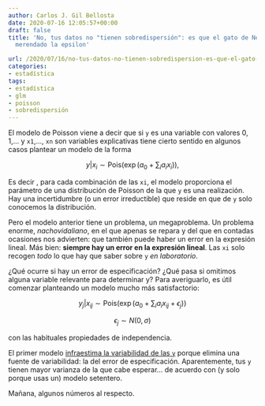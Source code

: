 ```yaml
---
author: Carlos J. Gil Bellosta
date: 2020-07-16 12:05:57+00:00
draft: false
title: 'No, tus datos no "tienen sobredispersión": es que el gato de Nelder se ha
  merendado la epsilon'

url: /2020/07/16/no-tus-datos-no-tienen-sobredispersion-es-que-el-gato-de-nelder-se-ha-merendado-la-epsilon/
categories:
- estadística
tags:
- estadística
- glm
- poisson
- sobredispersión
---
```


El modelo de Poisson viene a decir que si `y` es una variable con valores 0, 1,... y `x1`,..., `xn` son variables explicativas tiene cierto sentido en algunos casos plantear un modelo de la forma

$$ y | x_i \sim \text{Pois}(\exp(a_0 + \sum_i a_i x_i) ),$$

Es decir , para cada combinación de las `xi`, el modelo proporciona el parámetro de una distribución de Poisson de la que `y` es una realización. Hay una incertidumbre (o un error irreductible) que reside en que de `y` solo conocemos la distribución.

Pero el modelo anterior tiene un problema, un megaproblema. Un problema enorme, _nachovidaliano_,  en el que apenas se repara y del que en contadas ocasiones nos advierten: que también puede haber un error en la expresión lineal. Más bien: **siempre hay un error en la expresión lineal**. Las `xi` solo recogen _todo_ lo que hay que saber sobre `y` _en laboratorio_.

¿Qué ocurre si hay un error de especificación? ¿Qué pasa si omitimos alguna variable relevante para determinar y? Para averiguarlo, es útil comenzar planteando un modelo mucho más satisfactorio:

$$ y_j | x_{ij}  \sim \text{Pois}(\exp(a_0 + \sum_i a_i x_{ij} + \epsilon_j))$$

$$ \epsilon_j \sim N(0, \sigma)$$

con las habituales propiedades de independencia.

El primer modelo [infraestima la variabilidad de las `y`](https://statisticalmodeling.wordpress.com/2011/06/16/the-variance-of-a-mixture/) porque elimina una fuente de variabilidad: la del error de especificación. Aparentemente, tus `y` tienen mayor varianza de la que cabe esperar... de acuerdo con (y solo porque usas un) modelo setentero.

Mañana, algunos números al respecto.